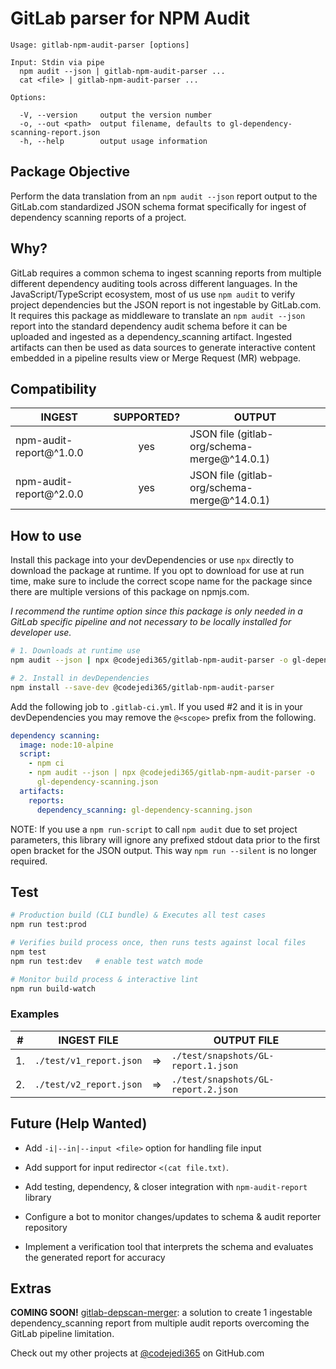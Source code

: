 # GitLab parser for NPM Audit

    Usage: gitlab-npm-audit-parser [options]

    Input: Stdin via pipe
      npm audit --json | gitlab-npm-audit-parser ...
      cat <file> | gitlab-npm-audit-parser ...

    Options:

      -V, --version     output the version number
      -o, --out <path>  output filename, defaults to gl-dependency-scanning-report.json
      -h, --help        output usage information

## Package Objective

Perform the data translation from an `npm audit --json` report output to the
GitLab.com standardized JSON schema format specifically for ingest of dependency
scanning reports of a project.

## Why?

GitLab requires a common schema to ingest scanning reports from multiple
different dependency auditing tools across different languages. In the
JavaScript/TypeScript ecosystem, most of us use `npm audit` to verify project
dependencies but the JSON report is not ingestable by GitLab.com. It requires
this package as middleware to translate an `npm audit --json` report into the
standard dependency audit schema before it can be uploaded and ingested as a
dependency_scanning artifact. Ingested artifacts can then be used as data
sources to generate interactive content embedded in a pipeline results view or
Merge Request (MR) webpage.

## Compatibility

| INGEST                  | SUPPORTED? | OUTPUT                                      |
| ----------------------- | :--------: | ------------------------------------------- |
| npm-audit-report@^1.0.0 |    yes     | JSON file (gitlab-org/schema-merge@^14.0.1) |
| npm-audit-report@^2.0.0 |    yes     | JSON file (gitlab-org/schema-merge@^14.0.1) |

## How to use

Install this package into your devDependencies or use `npx` directly to download
the package at runtime. If you opt to download for use at run time, make sure to
include the correct scope name for the package since there are multiple versions
of this package on npmjs.com.

_I recommend the runtime option since this package is only needed in a GitLab
specific pipeline and not necessary to be locally installed for developer use._

```sh
# 1. Downloads at runtime use
npm audit --json | npx @codejedi365/gitlab-npm-audit-parser -o gl-dependency-scanning.json

# 2. Install in devDependencies
npm install --save-dev @codejedi365/gitlab-npm-audit-parser
```

Add the following job to `.gitlab-ci.yml`. If you used #2 and it is in your
devDependencies you may remove the `@<scope>` prefix from the following.

```yaml
dependency scanning:
  image: node:10-alpine
  script:
    - npm ci
    - npm audit --json | npx @codejedi365/gitlab-npm-audit-parser -o
      gl-dependency-scanning.json
  artifacts:
    reports:
      dependency_scanning: gl-dependency-scanning.json
```
NOTE: If you use a `npm run-script` to call `npm audit` due to set project parameters,
this library will ignore any prefixed stdout data prior to the first open bracket for
the JSON output. This way `npm run --silent` is no longer required.

## Test

```sh
# Production build (CLI bundle) & Executes all test cases
npm run test:prod

# Verifies build process once, then runs tests against local files
npm test
npm run test:dev   # enable test watch mode

# Monitor build process & interactive lint
npm run build-watch
```

### Examples

| #   | INGEST FILE             |     | OUTPUT FILE                         |
| --- | ----------------------- | --- | ----------------------------------- |
| 1.  | `./test/v1_report.json` | =>  | `./test/snapshots/GL-report.1.json` |
| 2.  | `./test/v2_report.json` | =>  | `./test/snapshots/GL-report.2.json` |

## Future (Help Wanted)

- Add `-i|--in|--input <file>` option for handling file input

- Add support for input redirector `<(cat file.txt)`.

- Add testing, dependency, & closer integration with `npm-audit-report` library

- Configure a bot to monitor changes/updates to schema & audit reporter
  repository

- Implement a verification tool that interprets the schema and evaluates the
  generated report for accuracy

## Extras

**COMING SOON!**
[gitlab-depscan-merger](https://github.com/codejedi365/gitlab-depscan-merger): a
solution to create 1 ingestable dependency_scanning report from multiple audit
reports overcoming the GitLab pipeline limitation.

Check out my other projects at [@codejedi365](https://github.com/codejedi365) on
GitHub.com
